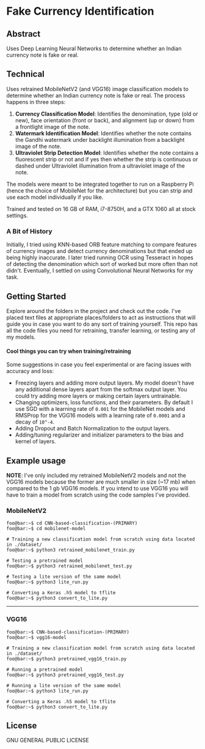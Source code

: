 # Fake Currency Identification

## Abstract
Uses Deep Learning Neural Networks to determine whether an Indian currency note is fake or real.

## Technical
Uses retrained MobileNetV2 (and VGG16) image classification models to determine whether an Indian currency note is fake or real. The process happens in three steps:
1. **Currency Classification Model**: Identifies the denomination, type (old or new), face orientation (front or back), and alignment (up or down) from a frontlight image of the note.
2. **Watermark Identification Model**: Identifies whether the note contains the Gandhi watermark under backlight illumination from a backlight image of the note.
3. **Ultraviolet Strip Detection Model**: Identifies whether the note contains a fluorescent strip or not and if yes then whether the strip is continuous or dashed under Ultraviolet illumination from a ultraviolet image of the note.

The models were meant to be integrated together to run on a Raspberry Pi (hence the choice of MobileNet for the architecture) but you can strip and use each model individually if you like.

Trained and tested on 16 GB of RAM, i7-8750H, and a GTX 1060 all at stock settings.
### A Bit of History
Initially, I tried using KNN-based ORB feature matching to compare features of currency images and detect currency denominations but that ended up being highly inaccurate. I later tried running OCR using Tesseract in hopes of detecting the denomination which sort of worked but more often than not didn't. Eventually, I settled on using Convolutional Neural Networks for my task.

## Getting Started
Explore around the folders in the project and check out the code. I've placed text files at appropriate places/folders to act as instructions that will guide you in case you want to do any sort of training yourself. This repo has all the code files you need for retraining, transfer learning, or testing any of my models.

#### Cool things you can try when training/retraining
Some suggestions in case you feel experimental or are facing issues with accuracy and loss:

- Freezing layers and adding more output layers. My model doesn't have any additional dense layers apart from the softmax output layer. You could try adding more layers or making certain layers untrainable.
- Changing optimizers, loss functions, and their parameters. By default I use SGD with a learning rate of ``0.001`` for the MobileNet models and RMSProp for the VGG16 models with a learning rate of ```0.0001``` and a decay of ```10^-4```.
- Adding Dropout and Batch Normalization to the output layers.
- Adding/tuning regularizer and initializer parameters to the bias and kernel of layers. 
## Example usage
**NOTE**: I've only included my retrained MobileNetV2 models and not the VGG16 models because the former are much smaller in size (~17 mb) when compared to the 1 gb VGG16 models. If you intend to use VGG16 you will have to train a model from scratch using the code samples I've provided.

### MobileNetV2

```console
foo@bar:~$ cd CNN-based-classification-(PRIMARY)
foo@bar:~$ cd mobilenet-model

# Training a new classification model from scratch using data located in ./dataset/
foo@bar:~$ python3 retrained_mobilenet_train.py

# Testing a pretrained model
foo@bar:~$ python3 retrained_mobilenet_test.py

# Testing a lite version of the same model
foo@bar:~$ python3 lite_run.py

# Converting a Keras .h5 model to tflite
foo@bar:~$ python3 convert_to_lite.py

```

---

### VGG16

```console
foo@bar:~$ CNN-based-classification-(PRIMARY)
foo@bar:~$ vgg16-model

# Training a new classification model from scratch using data located in ./dataset/
foo@bar:~$ python3 pretrained_vgg16_train.py

# Running a pretrained model
foo@bar:~$ python3 pretrained_vgg16_test.py

# Running a lite version of the same model
foo@bar:~$ python3 lite_run.py

# Converting a Keras .h5 model to tflite
foo@bar:~$ python3 convert_to_lite.py
```

## License

GNU GENERAL PUBLIC LICENSE